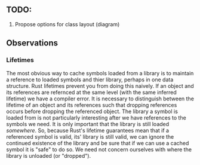 ## TODO:
1. Propose options for class layout (diagram)

## Observations
### Lifetimes
The most obvious way to cache symbols loaded from a library is to maintain a reference to loaded symbols and thier library, perhaps in one data structure. Rust lifetimes prevent you from doing this naively. If an object and its references are refernced at the same level (with the same inferred lifetime) we have a compiler error. It is necessary to distinguish between the lifetime of an object and its references such that dropping references occurs before dropping the referenced object. The library a symbol is loaded from is not particularly interesting after we have references to the symbols we need. It is only important that the library is still loaded *somewhere*. So, because Rust's lifetime guarantees mean that if a referenced symbol is valid, its' library is still valid, we can ignore the continued existence of the library and be sure that if we can use a cached symbol it is "safe" to do so. We need not concern ourselves with where the library is unloaded (or "dropped"). 